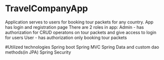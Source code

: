 # TravelCompanyApp
Application serves to users for booking tour packets for any country.
App has login and registration page
There are 2 roles in app:
Admin - has authorization for CRUD operatons on tour packets and give access to login for users
User - has authorization only booking tour packets

#Utilized technologies
Spring boot
Spring MVC
Spring Data and custom dao methods(in JPA)
Spring Security

